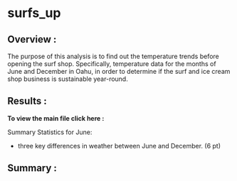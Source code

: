 # surfs_up

## Overview :
The purpose of this analysis is to find out the temperature trends before opening the surf shop. Specifically, temperature data for the months of June and December in Oahu, in order to determine if the surf and ice cream shop business is sustainable year-round.

## Results :
**To view the main file click here :**

Summary Statistics for June:


* three key differences in weather between June and December. (6 pt)

## Summary :
